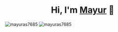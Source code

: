 <h1 align="center">Hi, I'm <a href="https://mayurasodara.netlify.app/">Mayur</a> 👋</h1>


<p><img align="center" src="https://github-readme-stats.vercel.app/api?username=mayuras7685&show_icons=true&locale=en" alt="mayuras7685" />
<img align="center" src="https://github-readme-streak-stats.herokuapp.com/?user=mayuras7685&" alt="mayuras7685" /></p>

